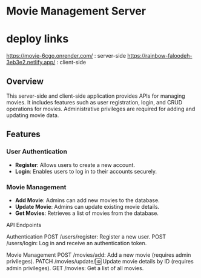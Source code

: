 # Movie Management Server

# deploy links

https://movie-6cgo.onrender.com/ : server-side
https://rainbow-faloodeh-3eb3e2.netlify.app/ : client-side

## Overview

This server-side and client-side application provides APIs for managing movies. It includes features such as user registration, login, and CRUD operations for movies. Administrative privileges are required for adding and updating movie data.

## Features

### User Authentication

- **Register**: Allows users to create a new account.
- **Login**: Enables users to log in to their accounts securely.

### Movie Management

- **Add Movie**: Admins can add new movies to the database.
- **Update Movie**: Admins can update existing movie details.
- **Get Movies**: Retrieves a list of movies from the database.

API Endpoints

Authentication
POST /users/register: Register a new user.
POST /users/login: Log in and receive an authentication token.

Movie Management
POST /movies/add: Add a new movie (requires admin privileges).
PATCH /movies/update/:id: Update movie details by ID (requires admin privileges).
GET /movies: Get a list of all movies.
